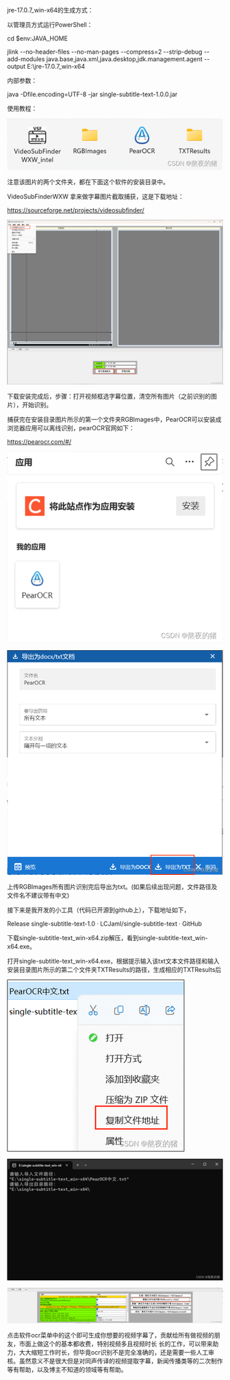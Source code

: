 jre-17.0.7_win-x64的生成方式：

以管理员方式运行PowerShell：

cd $env:JAVA_HOME

jlink --no-header-files --no-man-pages --compress=2 --strip-debug --add-modules java.base,java.xml,java.desktop,jdk.management.agent --output E:\jre-17.0.7_win-x64

内部参数：

java -Dfile.encoding=UTF-8 -jar single-subtitle-text-1.0.0.jar

使用教程：

![img.png](img/img.png)

注意该图片的两个文件夹，都在下面这个软件的安装目录中。

VideoSubFinderWXW 拿来做字幕图片截取捕获，这是下载地址：

https://sourceforge.net/projects/videosubfinder/

![img_1.png](img/img_1.png)

下载安装完成后，步骤：打开视频框选字幕位置，清空所有图片（之前识别的图片），开始识别。

捕获完在安装目录图片所示的第一个文件夹RGBImages中，PearOCR可以安装成浏览器应用可以离线识别，pearOCR官网如下：

https://pearocr.com/#/

![img_2.png](img/img_2.png)

![img_3.png](img/img_3.png)

上传RGBImages所有图片识别完后导出为txt。(如果后续出现问题，文件路径及文件名不建议带有中文)

接下来是我开发的小工具（代码已开源到github上），下载地址如下，

Release single-subtitle-text-1.0 · LCJamI/single-subtitle-text · GitHub

下载single-subtitle-text_win-x64.zip解压，看到single-subtitle-text_win-x64.exe。

打开single-subtitle-text_win-x64.exe，根据提示输入该txt文本文件路径和输入安装目录图片所示的第二个文件夹TXTResults的路径，生成相应的TXTResults后

![img_4.png](img/img_4.png)

![img_5.png](img/img_5.png)

![img_6.png](img/img_6.png)

点击软件ocr菜单中的这个即可生成你想要的视频字幕了，贡献给所有做视频的朋友，市面上做这个的基本都收费，特别视频多且视频时长 长的工作，可以带来助力，大大缩短工作时长，但毕竟ocr识别不是完全准确的，还是需要一些人工审核。虽然意义不是很大但是对同声传译的视频提取字幕，新闻传播类等的二次制作等有帮助，以及博主不知道的领域等有帮助。